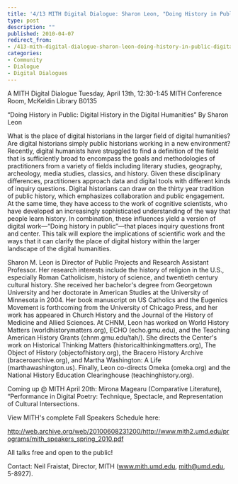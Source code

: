 ```yaml
---
title: '4/13 MITH Digital Dialogue: Sharon Leon, "Doing History in Public: Digital History in the Digital Humanities"'
type: post
description: ""
published: 2010-04-07
redirect_from: 
- /413-mith-digital-dialogue-sharon-leon-doing-history-in-public-digital-history-in-the-digital-humanities/
categories:
- Community
- Dialogue
- Digital Dialogues
---
```

A MITH Digital Dialogue Tuesday, April 13th, 12:30-1:45 MITH Conference Room, McKeldin Library B0135

“Doing History in Public: Digital History in the Digital Humanities” By Sharon Leon

What is the place of digital historians in the larger field of digital humanities? Are digital historians simply public historians working in a new environment? Recently, digital humanists have struggled to find a definition of the field that is sufficiently broad to encompass the goals and methodologies of practitioners from a variety of fields including literary studies, geography, archeology, media studies, classics, and history. Given these disciplinary differences, practitioners approach data and digital tools with different kinds of inquiry questions. Digital historians can draw on the thirty year tradition of public history, which emphasizes collaboration and public engagement. At the same time, they have access to the work of cognitive scientists, who have developed an increasingly sophisticated understanding of the way that people learn history. In combination, these influences yield a version of digital work—“Doing history in public”—that places inquiry questions front and center. This talk will explore the implications of scientific work and the ways that it can clarify the place of digital history within the larger landscape of the digital humanities.

Sharon M. Leon is Director of Public Projects and Research Assistant Professor. Her research interests include the history of religion in the U.S., especially Roman Catholicism, history of science, and twentieth century cultural history. She received her bachelor's degree from Georgetown University and her doctorate in American Studies at the University of Minnesota in 2004. Her book manuscript on US Catholics and the Eugenics Movement is forthcoming from the University of Chicago Press, and her work has appeared in Church History and the Journal of the History of Medicine and Allied Sciences. At CHNM, Leon has worked on World History Matters (worldhistorymatters.org), ECHO (echo.gmu.edu), and the Teaching American History Grants (chnm.gmu.edu/tah/). She directs the Center's work on Historical Thinking Matters (historicalthinkingmatters.org), The Object of History (objectofhistory.org), the Bracero History Archive (braceroarchive.org), and Martha Washington: A Life (marthawashington.us). Finally, Leon co-directs Omeka (omeka.org) and the National History Education Clearinghouse (teachinghistory.org).

Coming up @ MITH April 20th: Mirona Magearu (Comparative Literature), “Performance in Digital Poetry: Technique, Spectacle, and Representation of Cultural Intersections.

View MITH's complete Fall Speakers Schedule here:

http://web.archive.org/web/20100608231200/http://www.mith2.umd.edu/programs/mith_speakers_spring_2010.pdf

All talks free and open to the public!

Contact: Neil Fraistat, Director, MITH (www.mith.umd.edu, mith@umd.edu, 5-8927).
